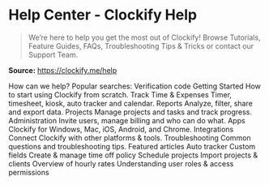 # Help Center - Clockify Help

> We’re here to help you get the most out of Clockify! Browse Tutorials, Feature Guides, FAQs, Troubleshooting Tips & Tricks or contact our Support Team.

**Source:** https://clockify.me/help

How can we help?
Popular searches:
Verification code
Getting Started
How to start using Clockify from scratch.
Track Time & Expenses
Timer, timesheet, kiosk, auto tracker and calendar.
Reports
Analyze, filter, share and export data.
Projects
Manage projects and tasks and track progress.
Administration
Invite users, manage billing and who can do what.
Apps
Clockify for Windows, Mac, iOS, Android, and Chrome.
Integrations
Connect Clockify with other platforms & tools.
Troubleshooting
Common questions and troubleshooting tips.
Featured articles
Auto tracker
Custom fields
Create & manage time off policy
Schedule projects
Import projects & clients
Overview of hourly rates
Understanding user roles & access permissions